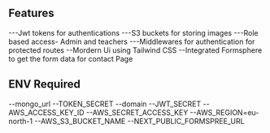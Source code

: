 ## Features

---Jwt tokens for authentications
---S3 buckets for storing images
---Role based access- Admin and teachers
---Middlewares for authentication for protected routes
--Mordern Ui using Tailwind CSS
--Integrated Formsphere to get the form data for contact Page

## ENV Required

--mongo_url
--TOKEN_SECRET
--domain
--JWT_SECRET
--AWS_ACCESS_KEY_ID
--AWS_SECRET_ACCESS_KEY
--AWS_REGION=eu-north-1
--AWS_S3_BUCKET_NAME
--NEXT_PUBLIC_FORMSPREE_URL

